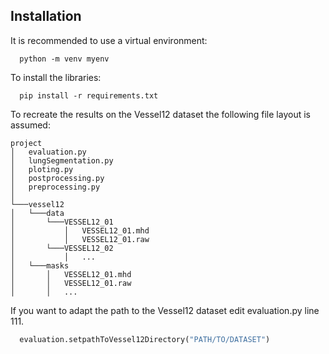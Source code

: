 ## Installation
It is recommended to use a virtual environment:
```shell
  python -m venv myenv
```
To install the libraries:
```shell
  pip install -r requirements.txt
```
To recreate the results on the Vessel12 dataset the following file layout is assumed:
```
project
│   evaluation.py
│   lungSegmentation.py
│   ploting.py
│   postprocessing.py
│   preprocessing.py
│
└───vessel12
│   └───data
│       └───VESSEL12_01
│           │   VESSEL12_01.mhd
│           │   VESSEL12_01.raw
│       └───VESSEL12_02
│           │   ...
│   └───masks
│       │   VESSEL12_01.mhd
│       │   VESSEL12_01.raw
│       │   ...
```
If you want to adapt the path to the Vessel12 dataset edit evaluation.py line 111.
```python
  evaluation.setpathToVessel12Directory("PATH/TO/DATASET")

```